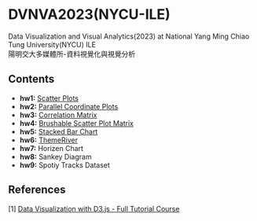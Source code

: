 # DVNVA2023(NYCU-ILE)
Data Visualization and Visual Analytics(2023) at National Yang Ming Chiao Tung University(NYCU) ILE<br>
陽明交大多媒體所-資料視覺化與視覺分析<br>

## Contents
* **hw1:** [Scatter Plots](http://07a64078c8620018.vis.lab.djosix.com:2023/)
* **hw2:** [Parallel Coordinate Plots](http://f8bc6939fa2af991.vis.lab.djosix.com:2023/)
* **hw3:** [Correlation Matrix](http://7f94c403e213c784.vis.lab.djosix.com:2023/)
* **hw4:** [Brushable Scatter Plot Matrix](http://6c458b7592542677.vis.lab.djosix.com:2023/)
* **hw5:** [Stacked Bar Chart](http://449ebab9eee76d62.vis.lab.djosix.com:2023/)
* **hw6:** [ThemeRiver](http://f27fcf92286c91f8.vis.lab.djosix.com:2023/)
* **hw7:** Horizen Chart
* **hw8:** Sankey Diagram
* **hw9:** Spotiy Tracks Dataset

## References
[1] [Data Visualization with D3.js - Full Tutorial Course](https://www.youtube.com/watch?v=_8V5o2UHG0E)
